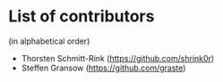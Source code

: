# List of contributors

(in alphabetical order)

- Thorsten Schmitt-Rink (<https://github.com/shrink0r>)
- Steffen Gransow (<https://github.com/graste>)



